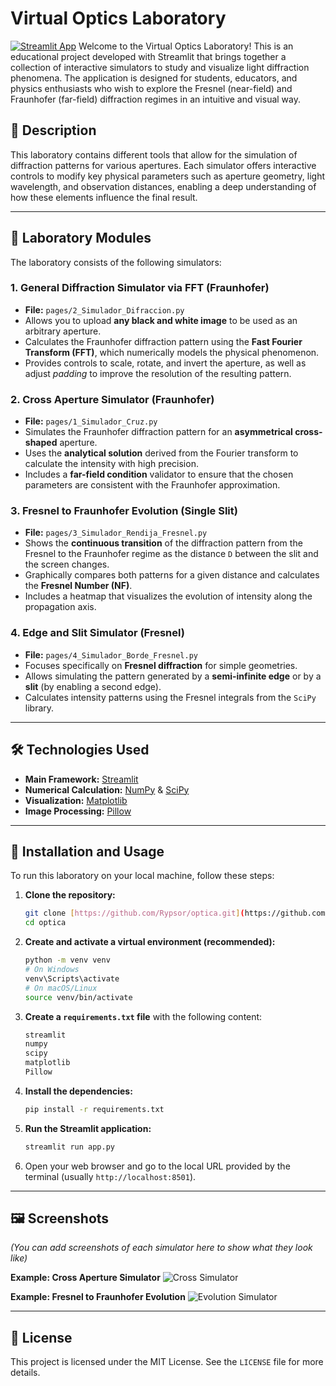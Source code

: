 # Virtual Optics Laboratory
[![Streamlit App](https://static.streamlit.io/badges/streamlit_badge_black_white.svg)](https://your-app-url.streamlit.app) Welcome to the Virtual Optics Laboratory! This is an educational project developed with Streamlit that brings together a collection of interactive simulators to study and visualize light diffraction phenomena. The application is designed for students, educators, and physics enthusiasts who wish to explore the Fresnel (near-field) and Fraunhofer (far-field) diffraction regimes in an intuitive and visual way.

## 📜 Description

This laboratory contains different tools that allow for the simulation of diffraction patterns for various apertures. Each simulator offers interactive controls to modify key physical parameters such as aperture geometry, light wavelength, and observation distances, enabling a deep understanding of how these elements influence the final result.

---

## 🔬 Laboratory Modules

The laboratory consists of the following simulators:

### 1. General Diffraction Simulator via FFT (Fraunhofer)
   - **File:** `pages/2_Simulador_Difraccion.py`
   - Allows you to upload **any black and white image** to be used as an arbitrary aperture.
   - Calculates the Fraunhofer diffraction pattern using the **Fast Fourier Transform (FFT)**, which numerically models the physical phenomenon.
   - Provides controls to scale, rotate, and invert the aperture, as well as adjust *padding* to improve the resolution of the resulting pattern.

### 2. Cross Aperture Simulator (Fraunhofer)
   - **File:** `pages/1_Simulador_Cruz.py`
   - Simulates the Fraunhofer diffraction pattern for an **asymmetrical cross-shaped** aperture.
   - Uses the **analytical solution** derived from the Fourier transform to calculate the intensity with high precision.
   - Includes a **far-field condition** validator to ensure that the chosen parameters are consistent with the Fraunhofer approximation.

### 3. Fresnel to Fraunhofer Evolution (Single Slit)
   - **File:** `pages/3_Simulador_Rendija_Fresnel.py`
   - Shows the **continuous transition** of the diffraction pattern from the Fresnel to the Fraunhofer regime as the distance `D` between the slit and the screen changes.
   - Graphically compares both patterns for a given distance and calculates the **Fresnel Number (NF)**.
   - Includes a heatmap that visualizes the evolution of intensity along the propagation axis.

### 4. Edge and Slit Simulator (Fresnel)
   - **File:** `pages/4_Simulador_Borde_Fresnel.py`
   - Focuses specifically on **Fresnel diffraction** for simple geometries.
   - Allows simulating the pattern generated by a **semi-infinite edge** or by a **slit** (by enabling a second edge).
   - Calculates intensity patterns using the Fresnel integrals from the `SciPy` library.

---

## 🛠️ Technologies Used
- **Main Framework:** [Streamlit](https://streamlit.io/)
- **Numerical Calculation:** [NumPy](https://numpy.org/) & [SciPy](https://scipy.org/)
- **Visualization:** [Matplotlib](https://matplotlib.org/)
- **Image Processing:** [Pillow](https://python-pillow.org/)

---

## 🚀 Installation and Usage

To run this laboratory on your local machine, follow these steps:

1.  **Clone the repository:**
    ```bash
    git clone [https://github.com/Rypsor/optica.git](https://github.com/Rypsor/optica.git)
    cd optica
    ```

2.  **Create and activate a virtual environment (recommended):**
    ```bash
    python -m venv venv
    # On Windows
    venv\Scripts\activate
    # On macOS/Linux
    source venv/bin/activate
    ```

3.  **Create a `requirements.txt` file** with the following content:
    ```txt
    streamlit
    numpy
    scipy
    matplotlib
    Pillow
    ```

4.  **Install the dependencies:**
    ```bash
    pip install -r requirements.txt
    ```

5.  **Run the Streamlit application:**
    ```bash
    streamlit run app.py
    ```

6.  Open your web browser and go to the local URL provided by the terminal (usually `http://localhost:8501`).

---

## 🖼️ Screenshots

*(You can add screenshots of each simulator here to show what they look like)*

**Example: Cross Aperture Simulator**
![Cross Simulator](YOUR_IMAGE_URL_HERE)

**Example: Fresnel to Fraunhofer Evolution**
![Evolution Simulator](YOUR_IMAGE_URL_HERE)

---

## 📄 License

This project is licensed under the MIT License. See the `LICENSE` file for more details.